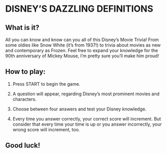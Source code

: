# **DISNEY’S DAZZLING DEFINITIONS**

## **What is it?**
All you can know and know can you all of this Disney’s Movie Trivia! From some oldies like Snow White (it’s from 1937!) to trivia about movies as new and contemporary as Frozen. Feel free to expand your knowledge for the 90th anniversary of Mickey Mouse, I’m pretty sure you’ll make him proud!

## **How to play:**
1. Press START to begin the game.

2. A question will appear, regarding Disney’s most prominent movies and characters.

3. Choose between four answers and test your Disney knowledge.

4. Every time you answer correctly, your correct score will increment. But consider that every time your time is up or you answer incorrectly, your wrong score will increment, too.

## Good luck!
